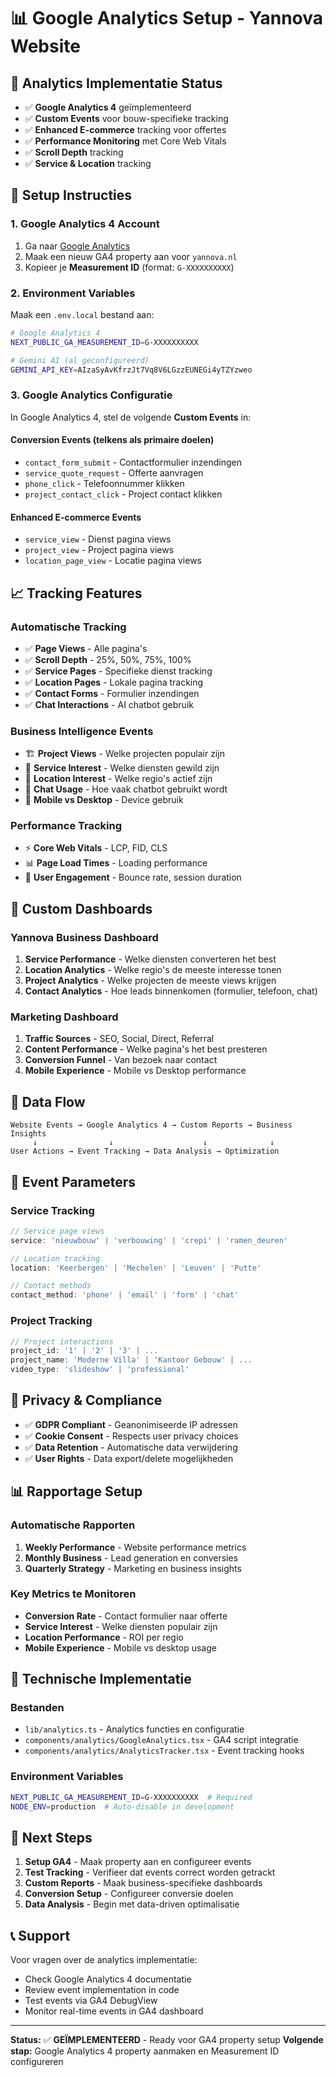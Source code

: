 # 📊 Google Analytics Setup - Yannova Website

## 🚀 **Analytics Implementatie Status**
- ✅ **Google Analytics 4** geïmplementeerd
- ✅ **Custom Events** voor bouw-specifieke tracking
- ✅ **Enhanced E-commerce** tracking voor offertes
- ✅ **Performance Monitoring** met Core Web Vitals
- ✅ **Scroll Depth** tracking
- ✅ **Service & Location** tracking

## 🔧 **Setup Instructies**

### **1. Google Analytics 4 Account**
1. Ga naar [Google Analytics](https://analytics.google.com)
2. Maak een nieuw GA4 property aan voor `yannova.nl`
3. Kopieer je **Measurement ID** (format: `G-XXXXXXXXXX`)

### **2. Environment Variables**
Maak een `.env.local` bestand aan:

```bash
# Google Analytics 4
NEXT_PUBLIC_GA_MEASUREMENT_ID=G-XXXXXXXXXX

# Gemini AI (al geconfigureerd)
GEMINI_API_KEY=AIzaSyAvKfrzJt7Vq8V6LGzzEUNEGi4yTZYzweo
```

### **3. Google Analytics Configuratie**
In Google Analytics 4, stel de volgende **Custom Events** in:

#### **Conversion Events** (telkens als primaire doelen)
- `contact_form_submit` - Contactformulier inzendingen
- `service_quote_request` - Offerte aanvragen
- `phone_click` - Telefoonnummer klikken
- `project_contact_click` - Project contact klikken

#### **Enhanced E-commerce Events**
- `service_view` - Dienst pagina views
- `project_view` - Project pagina views
- `location_page_view` - Locatie pagina views

## 📈 **Tracking Features**

### **Automatische Tracking**
- ✅ **Page Views** - Alle pagina's
- ✅ **Scroll Depth** - 25%, 50%, 75%, 100%
- ✅ **Service Pages** - Specifieke dienst tracking
- ✅ **Location Pages** - Lokale pagina tracking
- ✅ **Contact Forms** - Formulier inzendingen
- ✅ **Chat Interactions** - AI chatbot gebruik

### **Business Intelligence Events**
- 🏗️ **Project Views** - Welke projecten populair zijn
- 🔧 **Service Interest** - Welke diensten gewild zijn
- 📍 **Location Interest** - Welke regio's actief zijn
- 💬 **Chat Usage** - Hoe vaak chatbot gebruikt wordt
- 📱 **Mobile vs Desktop** - Device gebruik

### **Performance Tracking**
- ⚡ **Core Web Vitals** - LCP, FID, CLS
- 📊 **Page Load Times** - Loading performance
- 🎯 **User Engagement** - Bounce rate, session duration

## 🎯 **Custom Dashboards**

### **Yannova Business Dashboard**
1. **Service Performance** - Welke diensten converteren het best
2. **Location Analytics** - Welke regio's de meeste interesse tonen
3. **Project Analytics** - Welke projecten de meeste views krijgen
4. **Contact Analytics** - Hoe leads binnenkomen (formulier, telefoon, chat)

### **Marketing Dashboard**
1. **Traffic Sources** - SEO, Social, Direct, Referral
2. **Content Performance** - Welke pagina's het best presteren
3. **Conversion Funnel** - Van bezoek naar contact
4. **Mobile Experience** - Mobile vs Desktop performance

## 🔄 **Data Flow**

```
Website Events → Google Analytics 4 → Custom Reports → Business Insights
     ↓                ↓                    ↓              ↓
User Actions → Event Tracking → Data Analysis → Optimization
```

## 📱 **Event Parameters**

### **Service Tracking**
```javascript
// Service page views
service: 'nieuwbouw' | 'verbouwing' | 'crepi' | 'ramen_deuren'

// Location tracking
location: 'Keerbergen' | 'Mechelen' | 'Leuven' | 'Putte'

// Contact methods
contact_method: 'phone' | 'email' | 'form' | 'chat'
```

### **Project Tracking**
```javascript
// Project interactions
project_id: '1' | '2' | '3' | ...
project_name: 'Moderne Villa' | 'Kantoor Gebouw' | ...
video_type: 'slideshow' | 'professional'
```

## 🚦 **Privacy & Compliance**

- ✅ **GDPR Compliant** - Geanonimiseerde IP adressen
- ✅ **Cookie Consent** - Respects user privacy choices
- ✅ **Data Retention** - Automatische data verwijdering
- ✅ **User Rights** - Data export/delete mogelijkheden

## 📊 **Rapportage Setup**

### **Automatische Rapporten**
1. **Weekly Performance** - Website performance metrics
2. **Monthly Business** - Lead generation en conversies
3. **Quarterly Strategy** - Marketing en business insights

### **Key Metrics te Monitoren**
- **Conversion Rate** - Contact formulier naar offerte
- **Service Interest** - Welke diensten populair zijn
- **Location Performance** - ROI per regio
- **Mobile Experience** - Mobile vs desktop usage

## 🔧 **Technische Implementatie**

### **Bestanden**
- `lib/analytics.ts` - Analytics functies en configuratie
- `components/analytics/GoogleAnalytics.tsx` - GA4 script integratie
- `components/analytics/AnalyticsTracker.tsx` - Event tracking hooks

### **Environment Variables**
```bash
NEXT_PUBLIC_GA_MEASUREMENT_ID=G-XXXXXXXXXX  # Required
NODE_ENV=production  # Auto-disable in development
```

## 🎉 **Next Steps**

1. **Setup GA4** - Maak property aan en configureer events
2. **Test Tracking** - Verifieer dat events correct worden getrackt
3. **Custom Reports** - Maak business-specifieke dashboards
4. **Conversion Setup** - Configureer conversie doelen
5. **Data Analysis** - Begin met data-driven optimalisatie

## 📞 **Support**

Voor vragen over de analytics implementatie:
- Check Google Analytics 4 documentatie
- Review event implementation in code
- Test events via GA4 DebugView
- Monitor real-time events in GA4 dashboard

---

**Status:** ✅ **GEÏMPLEMENTEERD** - Ready voor GA4 property setup
**Volgende stap:** Google Analytics 4 property aanmaken en Measurement ID configureren


